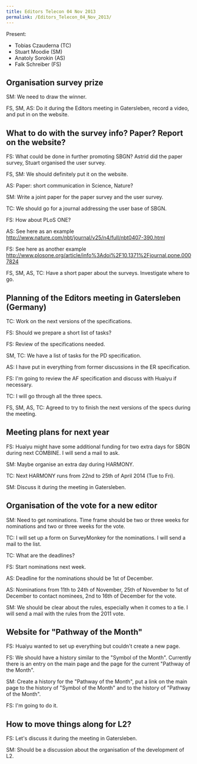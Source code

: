 ```yaml
---
title: Editors Telecon 04 Nov 2013
permalink: /Editors_Telecon_04_Nov_2013/
---
```


Present:

-   Tobias Czauderna (TC)
-   Stuart Moodie (SM)
-   Anatoly Sorokin (AS)
-   Falk Schreiber (FS)

Organisation survey prize
-------------------------

SM: We need to draw the winner.

FS, SM, AS: Do it during the Editors meeting in Gatersleben, record a video, and put in on the website.

What to do with the survey info? Paper? Report on the website?
--------------------------------------------------------------

FS: What could be done in further promoting SBGN? Astrid did the paper survey, Stuart organised the user survey.

FS, SM: We should definitely put it on the website.

AS: Paper: short communication in Science, Nature?

SM: Write a joint paper for the paper survey and the user survey.

TC: We should go for a journal addressing the user base of SBGN.

FS: How about PLoS ONE?

AS: See here as an example [<http://www.nature.com/nbt/journal/v25/n4/full/nbt0407-390.html>](http://www.nature.com/nbt/journal/v25/n4/full/nbt0407-390.html)

FS: See here as another example [<http://www.plosone.org/article/info%3Adoi%2F10.1371%2Fjournal.pone.0007824>](http://www.plosone.org/article/info%3Adoi%2F10.1371%2Fjournal.pone.0007824)

FS, SM, AS, TC: Have a short paper about the surveys. Investigate where to go.

Planning of the Editors meeting in Gatersleben (Germany)
--------------------------------------------------------

TC: Work on the next versions of the specifications.

FS: Should we prepare a short list of tasks?

FS: Review of the specifications needed.

SM, TC: We have a list of tasks for the PD specification.

AS: I have put in everything from former discussions in the ER specification.

FS: I'm going to review the AF specification and discuss with Huaiyu if necessary.

TC: I will go through all the three specs.

FS, SM, AS, TC: Agreed to try to finish the next versions of the specs during the meeting.

Meeting plans for next year
---------------------------

FS: Huaiyu might have some additional funding for two extra days for SBGN during next COMBINE. I will send a mail to ask.

SM: Maybe organise an extra day during HARMONY.

TC: Next HARMONY runs from 22nd to 25th of April 2014 (Tue to Fri).

SM: Discuss it during the meeting in Gatersleben.

Organisation of the vote for a new editor
-----------------------------------------

SM: Need to get nominations. Time frame should be two or three weeks for nominations and two or three weeks for the vote.

TC: I will set up a form on SurveyMonkey for the nominations. I will send a mail to the list.

TC: What are the deadlines?

FS: Start nominations next week.

AS: Deadline for the nominations should be 1st of December.

AS: Nominations from 11th to 24th of November, 25th of November to 1st of December to contact nominees, 2nd to 16th of December for the vote.

SM: We should be clear about the rules, especially when it comes to a tie. I will send a mail with the rules from the 2011 vote.

Website for "Pathway of the Month"
----------------------------------

FS: Huaiyu wanted to set up everything but couldn't create a new page.

FS: We should have a history similar to the "Symbol of the Month". Currently there is an entry on the main page and the page for the current "Pathway of the Month".

SM: Create a history for the "Pathway of the Month", put a link on the main page to the history of "Symbol of the Month" and to the history of "Pathway of the Month".

FS: I'm going to do it.

How to move things along for L2?
--------------------------------

FS: Let's discuss it during the meeting in Gatersleben.

SM: Should be a discussion about the organisation of the development of L2.